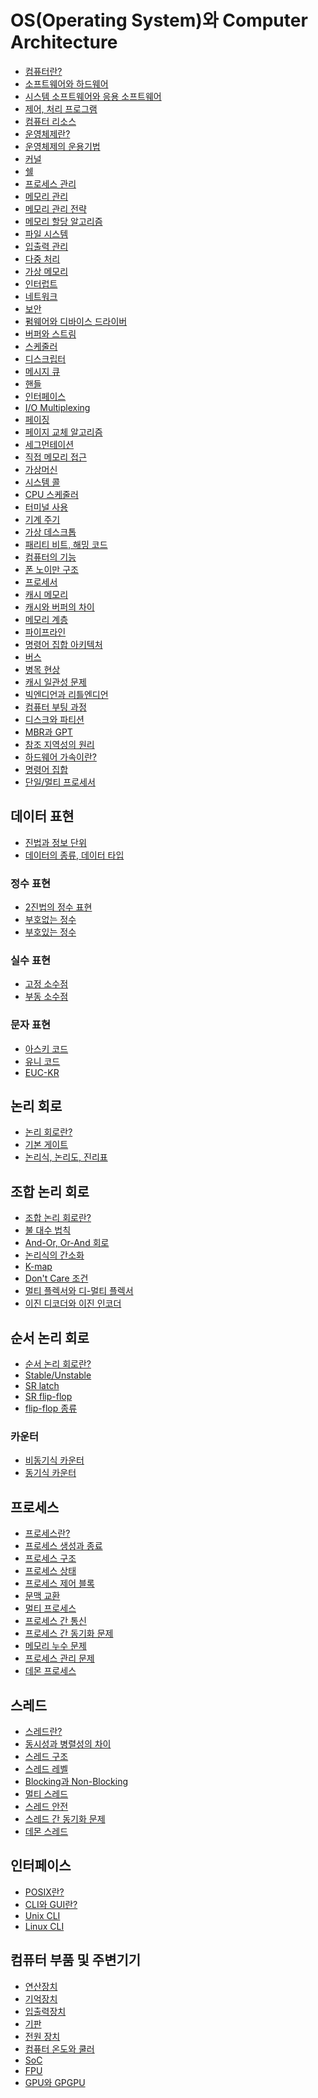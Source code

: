 # OS(Operating System)와 Computer Architecture
- [컴퓨터란?](./OSandArchitecture/Computer.md)
- [소프트웨어와 하드웨어]()
- [시스템 소프트웨어와 응용 소프트웨어]()
- [제어, 처리 프로그램]()
- [컴퓨터 리소스]()
- [운영체제란?]()
- [운영체제의 운용기법]()
- [커널]()
- [쉘]()
- [프로세스 관리]()
- [메모리 관리]()
- [메모리 관리 전략]()
- [메모리 할당 알고리즘]()
- [파일 시스템]()
- [입출력 관리]()
- [다중 처리]()
- [가상 메모리]()
- [인터럽트]()
- [네트워크]()
- [보안]()
- [펌웨어와 디바이스 드라이버]()
- [버퍼와 스트림]()
- [스케줄러]()
- [디스크립터]()
- [메시지 큐]()
- [핸들]()
- [인터페이스]()
- [I/O Multiplexing]()
- [페이징]()
- [페이지 교체 알고리즘]()
- [세그먼테이션]()
- [직접 메모리 접근]()
- [가상머신]()
- [시스템 콜]()
- [CPU 스케줄러]()
- [터미널 사용]()
- [기계 주기]()
- [가상 데스크톱]()
- [패리티 비트, 해밍 코드]()
- [컴퓨터의 기능]()
- [폰 노이만 구조]()
- [프로세서]()
- [캐시 메모리]()
- [캐시와 버퍼의 차이]()
- [메모리 계층]()
- [파이프라인]()
- [명령어 집합 아키텍처]()
- [버스]()
- [병목 현상]()
- [캐시 일관성 문제]()
- [빅엔디언과 리틀엔디언]()
- [컴퓨터 부팅 과정]()
- [디스크와 파티션]()
- [MBR과 GPT]()
- [참조 지역성의 원리]()
- [하드웨어 가속이란?]()
- [명령어 집합]()
- [단일/멀티 프로세서]()
## 데이터 표현
- [진법과 정보 단위]()
- [데이터의 종류, 데이터 타입]()
### 정수 표현
- [2진법의 정수 표현]()
- [부호없는 정수]()
- [부호있는 정수]()
### 실수 표현
- [고정 소수점]()
- [부동 소수점]()
### 문자 표현
- [아스키 코드]()
- [유니 코드]()
- [EUC-KR]()
## 논리 회로
- [논리 회로란?]()
- [기본 게이트]()
- [논리식, 논리도, 진리표]()
## 조합 논리 회로
- [조합 논리 회로란?]()
- [불 대수 법칙]()
- [And-Or, Or-And 회로]()
- [논리식의 간소화]()
- [K-map]()
- [Don't Care 조건]()
- [멀티 플렉서와 디-멀티 플렉서]()
- [이진 디코더와 이진 인코더]()
## 순서 논리 회로
- [순서 논리 회로란?]()
- [Stable/Unstable]()
- [SR latch]()
- [SR flip-flop]()
- [flip-flop 종류]()
### 카운터
- [비동기식 카운터]()
- [동기식 카운터]()
## 프로세스
- [프로세스란?]()
- [프로세스 생성과 종료]()
- [프로세스 구조]()
- [프로세스 상태]()
- [프로세스 제어 블록]()
- [문맥 교환]()
- [멀티 프로세스]()
- [프로세스 간 통신]()
- [프로세스 간 동기화 문제]()
- [메모리 누수 문제]()
- [프로세스 관리 문제]()
- [데몬 프로세스]()
## 스레드
- [스레드란?]()
- [동시성과 병렬성의 차이]()
- [스레드 구조]()
- [스레드 레벨]()
- [Blocking과 Non-Blocking]()
- [멀티 스레드]()
- [스레드 안전]()
- [스레드 간 동기화 문제]()
- [데몬 스레드]()
## 인터페이스
- [POSIX란?]()
- [CLI와 GUI란?]()
- [Unix CLI]()
- [Linux CLI]()
## 컴퓨터 부품 및 주변기기
- [연산장치]()
- [기억장치]()
- [입출력장치]()
- [기판]()
- [전원 장치]()
- [컴퓨터 온도와 쿨러]()
- [SoC]()
- [FPU]()
- [GPU와 GPGPU]()